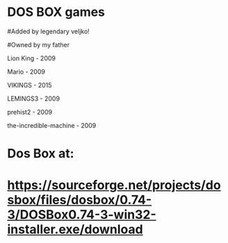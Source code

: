 # DOS BOX games
#Added by legendary veljko!

#Owned by my father

Lion King - 2009

Mario - 2009

VIKINGS - 2015

LEMINGS3 - 2009

prehist2 - 2009

the-incredible-machine - 2009




# Dos Box at:

# https://sourceforge.net/projects/dosbox/files/dosbox/0.74-3/DOSBox0.74-3-win32-installer.exe/download
